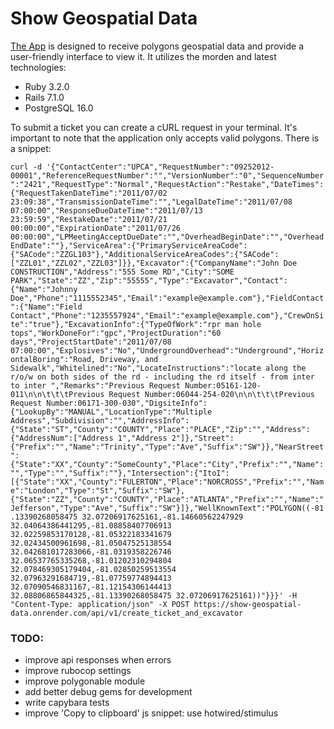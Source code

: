# Show Geospatial Data

<a href="https://show-geospatial-data.onrender.com/" target="_blank">The App</a> is designed to receive polygons geospatial data and provide a user-friendly interface to view it. It utilizes the morden and latest technologies:

- Ruby 3.2.0
- Rails 7.1.0
- PostgreSQL 16.0

To submit a ticket you can create a cURL request in your terminal. It's important to note that the application only accepts valid polygons. There is a snippet:

`curl -d '{"ContactCenter":"UPCA","RequestNumber":"09252012-00001","ReferenceRequestNumber":"","VersionNumber":"0","SequenceNumber":"2421","RequestType":"Normal","RequestAction":"Restake","DateTimes":{"RequestTakenDateTime":"2011/07/02 23:09:38","TransmissionDateTime":"","LegalDateTime":"2011/07/08 07:00:00","ResponseDueDateTime":"2011/07/13 23:59:59","RestakeDate":"2011/07/21 00:00:00","ExpirationDate":"2011/07/26 00:00:00","LPMeetingAcceptDueDate":"","OverheadBeginDate":"","OverheadEndDate":""},"ServiceArea":{"PrimaryServiceAreaCode":{"SACode":"ZZGL103"},"AdditionalServiceAreaCodes":{"SACode":["ZZL01","ZZL02","ZZL03"]}},"Excavator":{"CompanyName":"John Doe CONSTRUCTION","Address":"555 Some RD","City":"SOME PARK","State":"ZZ","Zip":"55555","Type":"Excavator","Contact":{"Name":"Johnny Doe","Phone":"1115552345","Email":"example@example.com"},"FieldContact":{"Name":"Field Contact","Phone":"1235557924","Email":"example@example.com"},"CrewOnSite":"true"},"ExcavationInfo":{"TypeOfWork":"rpr man hole tops","WorkDoneFor":"gpc","ProjectDuration":"60 days","ProjectStartDate":"2011/07/08 07:00:00","Explosives":"No","UndergroundOverhead":"Underground","HorizontalBoring":"Road, Driveway, and Sidewalk","Whitelined":"No","LocateInstructions":"locate along the r/o/w on both sides of the rd - including the rd itself - from inter to inter ","Remarks":"Previous Request Number:05161-120-011\n\n\t\t\tPrevious Request Number:06044-254-020\n\n\t\t\tPrevious Request Number:06171-300-030","DigsiteInfo":{"LookupBy":"MANUAL","LocationType":"Multiple Address","Subdivision":"","AddressInfo":{"State":"ST","County":"COUNTY","Place":"PLACE","Zip":"","Address":{"AddressNum":["Address 1","Address 2"]},"Street":{"Prefix":"","Name":"Trinity","Type":"Ave","Suffix":"SW"}},"NearStreet":{"State":"XX","County":"SomeCounty","Place":"City","Prefix":"","Name":"","Type":"","Suffix":""},"Intersection":{"ItoI":[{"State":"XX","County":"FULERTON","Place":"NORCROSS","Prefix":"","Name":"London","Type":"St","Suffix":"SW"},{"State":"ZZ","County":"COUNTY","Place":"ATLANTA","Prefix":"","Name":"Jefferson","Type":"Ave","Suffix":"SW"}]},"WellKnownText":"POLYGON((-81.13390268058475 32.07206917625161,-81.14660562247929 32.04064386441295,-81.08858407706913 32.02259853170128,-81.05322183341679 32.02434500961698,-81.05047525138554 32.042681017283066,-81.0319358226746 32.06537765335268,-81.01202310294804 32.078469305179404,-81.02850259513554 32.07963291684719,-81.07759774894413 32.07090546831167,-81.12154306144413 32.08806865844325,-81.13390268058475 32.07206917625161))"}}}' -H "Content-Type: application/json" -X POST https://show-geospatial-data.onrender.com/api/v1/create_ticket_and_excavator`

### TODO:

- improve api responses when errors
- improve rubocop settings
- improve polygonable module
- add better debug gems for development
- write capybara tests
- improve 'Copy to clipboard' js snippet: use hotwired/stimulus
